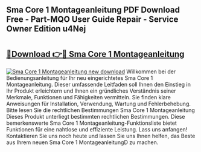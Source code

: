 ## Sma Core 1 Montageanleitung PDF Download Free - Part-MQO User Guide Repair - Service Owner Edition u4Nej

# <h2><a href="http://df6m6y.blite.top/?on=Sma+Core+1+Montageanleitung">🔗Download 👉🔴 Sma Core 1 Montageanleitung</a></h2>

[![Sma Core 1 Montageanleitung new download](https://i.imgur.com/lujVjoI.png)](http://df6m6y.blite.top/?on=Sma+Core+1+Montageanleitung)
Willkommen bei der Bedienungsanleitung für Ihr neu eingerichtetes Sma Core 1 Montageanleitung. Dieser umfassende Leitfaden soll Ihnen den Einstieg in Ihr Produkt erleichtern und Ihnen ein gründliches Verständnis seiner Merkmale, Funktionen und Fähigkeiten vermitteln. Sie finden klare Anweisungen für Installation, Verwendung, Wartung und Fehlerbehebung. Bitte lesen Sie die rechtlichen Bestimmungen Sma Core 1 Montageanleitung Dieses Produkt unterliegt bestimmten rechtlichen Bestimmungen. Diese bemerkenswerte Sma Core 1 Montageanleitung-Funktionsliste bietet Funktionen für eine nahtlose und effiziente Leistung. Lass uns anfangen! Kontaktieren Sie uns noch heute und lassen Sie uns Ihnen helfen, das Beste aus Ihrem neuen Sma Core 1 MontageanleitungD zu machen.

